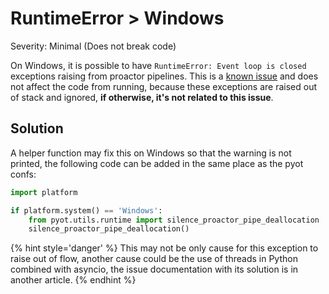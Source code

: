 # RuntimeError > Windows

Severity: Minimal (Does not break code)

On Windows, it is possible to have `RuntimeError: Event loop is closed` exceptions raising from proactor pipelines. This is a [known issue](https://github.com/aio-libs/aiohttp/issues/4324) and does not affect the code from running, because these exceptions are raised out of stack and ignored, **if otherwise, it's not related to this issue**.

## Solution

A helper function may fix this on Windows so that the warning is not printed, the following code can be added in the same place as the pyot confs:

```python
import platform

if platform.system() == 'Windows':
    from pyot.utils.runtime import silence_proactor_pipe_deallocation
    silence_proactor_pipe_deallocation()
```

{% hint style='danger' %}
This may not be only cause for this exception to raise out of flow, another cause could be the use of threads in Python combined with asyncio, the issue documentation with its solution is in another article.
{% endhint %}

